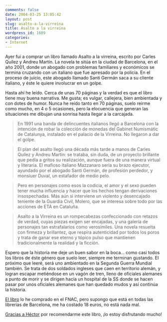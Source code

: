 ```yaml
---
comments: false
date: 2004-03-25 13:05:42
layout: post
slug: asalto-a-la-virreina
title: Asalto a la virreina
wordpress_id: 1609
categories:
- Internet
---
```


Ayer fui a comprar un libro llamado Asalto a la virreina, escrito por Carles Quílez y Andreu Martín. La novela te sitúa en la ciudad de Barcelona, en el año 2001, donde un abogado con problemas familiares y económicos se termina cruzando con un italiano que fue apresado por la policía. En el proceso de juicio, este abogado llamado Santi Germán saca a su cliente italiano, y éste le quiere involucrar en un golpe.





Hasta ahí he leído. Cerca de unas 70 páginas y la verdad es que el libro tiene muy buena narrativa. Me gusta; es vulgar, callejera, bien ambientada y con dotes de humor. Nunca he reído tanto en 70 páginas, suelo reirme como mucho, en 4 o 5 ocasiones, pero la elocuencia que generan las situaciones me dibujan una sonrisa hasta llegar a la carcajada.





> En 1991 una banda de delincuentes italianos llegó a Barcelona con la intención de robar la colección de monedas del Gabinet Numismátic de Catalunya, instalado en el palacio de la Virreina. No llegaron a dar el golpe.
> 
> 


> 
> El plan del asalto llegó una década más tarde a manos de Carles Quílez y Andreu Martín: se trataba, sin duda, de un proyecto brillante que pedía a gritos su realización, aunque fuera de una manera virtual y literaria. El mafioso italiano Mazzanaro sería su brazo ejecutor, ayundado por el abogado Santi Germán, de profesión perdedor, y monsiuer Duval, un estafador de medio pelo.
> 
> 


> 
> Pero en personajes como esos la codicia, el amor y el sexo pueden tener mucha influencia y hacer que los hechos tengan derivaciones insospechadas. Más aún si interviene un violento y desencajado teniente de la Guardia Civil, Molero, que se interesa sobre todo por las acciones de ETA en Cataluña.
> 
> 


> 
> Asalto a la Virreina es un rompecabezas confeccionado con retazos de verdad, cuyas piezas exigen ser encajadas, y una galería de personajes tan estrafalarios como verosímiles. Una novela resuelta con firmeza y brillantez, que respira autenticidad por todos los poros y trata de ganar ese eterno y tópico pulso que mantienen tradicionalmente la realidad y la ficción.





Espero que la historia me deje un buen sabor en la boca… como casi todos los libros de éste género que suelo leer, siempre me terminan gustando. El próximo que leeré, será uno ambientado en la Segunda Guerra Mundial también. Se trata de dos soldados ingleses que caen en territorio alemán, y logran escapar metiéndose en un vagón de tren, lleno de oficiales alemanes a punto de morir y se dirigen hacia un hospital de la SS donde se hacen pasar por unos oficiales alemanes que han quedado mudos y así continúa la historia.





[El libro](http://www.fnac.es/dsp/?servlet=extended.HomeExtendedServlet&Code1=621074108&Code2=125&prodID=468069) lo he comprado en el FNAC, pero supongo que está en todas las librerias de Barcelona, me ha costado 18 euros, no está nada mal.





[Gracias a Héctor](/archivos/categorias/libros/el_prisionero_de_spandau.php#a12190) por recomendarme este libro, ¡lo estoy disfrutando mucho!




 

